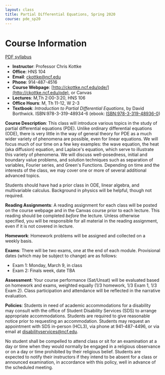 ```yaml
---
layout: class
title: Partial Differential Equations, Spring 2020
course: pde_sp20
---
```


Course Information
====================================
[PDF syllabus](syllabus.pdf)

- **Instructor**: Professor Chris Kottke
- **Office**: HNS 104
- **Email**: [ckottke@ncf.edu](mailto:ckottke@ncf.edu)
- **Phone**: 914-487-4516
- **Course Webpage**: [http://ckottke.ncf.edu/pde/](http://ckottke.ncf.edu/pde), or Canvas
- **Lectures**: M,Th 2:00-3:20, HNS 106
- **Office Hours**: M, Th 11-12, W 2-3
- **Textbook**: *Introduction to Partial Differential Equations*, by David Borthwick. ISBN:978-3-319-48934-6 (ebook: [ISBN:978-3-319-48936-0](http://dx.doi.org/10.1007/978-3-319-48936-0))

**Course Description**:
This class will introduce various topics in the study of partial differential equations (PDE). Unlike
ordinary differential equations (ODE), there is very little in the way of general theory for PDE as a much wider
variety of phenomena are possible, even for linear equations. We will focus much of our time on a few key examples:
the wave equation, the heat (aka diffusion) equation, and Laplace's equation, which serve to illustrate this variety of phenomena.
We will discuss well-posedness, initial and boundary value problems, and
solution techniques such as separation of variables, Fourier series, and Green's
Functions. Depending on time and the interests of the class, we may cover one or more of several additional advanced topics.

Students should have had a prior class in ODE, linear algebra, and
multivariable calculus. Background in physics will be helpful, though not
required.

**Reading Assignments**: 
A reading assignment for each class will be posted on the course webpage and in
the Canvas course prior to each lecture. This reading should be completed
*before* the lecture. Unless otherwise specified, you will be responsible for 
all material in the reading assignment, even if it is not covered in lecture.

**Homework**:
Homework problems will be assigned and collected on a weekly basis.

**Exams**: There will be two exams, one at the end of each module. 
Provisional dates (which may be subject to change) are as follows:

- Exam 1: Monday, March 9, in class
- Exam 2: Finals week, date TBA

**Assessment**: 
Your course performance (Sat/Unsat) will be evaluated based on homework and
exams, weighted equally (1/3 homework, 1/3 Exam 1, 1/3 Exam 2).  Class
participation and attendance will be reflected in the narrative evaluation.

**Policies**: 
Students in need of academic accommodations for a disability may consult with the office of Student
Disability Services (SDS) to arrange appropriate accommodations. Students are required to give
reasonable notice prior to requesting an accommodation. Students may request an appointment with
SDS in-person (HCL3), via phone at 941-487-4496, or via email at [disabilityservices@ncf.edu](mailto:disabilityservices@ncf.edu).

No student shall be compelled to attend class or sit for an examination at a
day or time when they would normally be engaged in a religious observance
or on a day or time prohibited by their religious belief.  Students are
expected to notify their instructors if they intend to be absent for a class or
announced examination, in accordance with this policy, well in advance of the scheduled
meeting.

